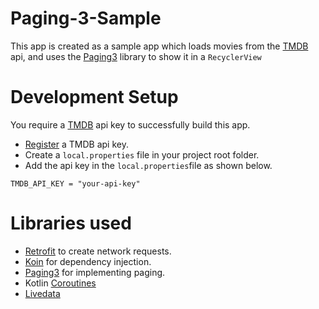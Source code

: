 # Paging-3-Sample
This app is created as a sample app which loads movies from the [TMDB] api, and uses the [Paging3] library to show it in a ```RecyclerView```

# Development Setup
You require a [TMDB] api key to successfully build this app.
- [Register] a TMDB api key.
- Create a ```local.properties``` file in your project root folder.
- Add the api key in the ```local.properties```file as shown below.

```TMDB_API_KEY = "your-api-key"```

# Libraries used
- [Retrofit] to create network requests.
- [Koin] for dependency injection.
- [Paging3] for implementing paging.
- Kotlin [Coroutines]
- [Livedata] 


[TMDB]: <https://www.themoviedb.org/>
[Register]: <https://developers.themoviedb.org/3>
[Retrofit]: <https://square.github.io/retrofit/>
[Koin]: <https://insert-koin.io/>
[Paging3]: <https://developer.android.com/topic/libraries/architecture/paging/v3-overview>
[Coroutines]: <https://kotlinlang.org/docs/reference/coroutines-overview.html>
[Livedata]: <https://developer.android.com/topic/libraries/architecture/livedata>
